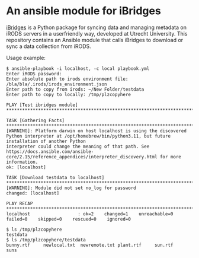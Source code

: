 # An ansible module for iBridges

[iBridges](https://github.com/UtrechtUniversity/iBridges) is a Python package for syncing data and managing metadata on iRODS servers in a userfriendly way, developed at Utrecht University. This repository contains an Ansible module that calls iBridges to download or sync a data collection from iRODS.

Usage example:

```
$ ansible-playbook -i localhost, -c local playbook.yml
Enter iRODS password: 
Enter absolute path to irods environment file: /bla/bla/.irods/irods_environment.json
Enter path to copy from irods: ~/New Folder/testdata
Enter path to copy to locally: /tmp/plzcopyhere

PLAY [Test ibridges module] *****************************************************************************************************************************************

TASK [Gathering Facts] **********************************************************************************************************************************************
[WARNING]: Platform darwin on host localhost is using the discovered Python interpreter at /opt/homebrew/bin/python3.11, but future installation of another Python
interpreter could change the meaning of that path. See https://docs.ansible.com/ansible-core/2.15/reference_appendices/interpreter_discovery.html for more
information.
ok: [localhost]

TASK [Download testdata to localhost] *******************************************************************************************************************************
[WARNING]: Module did not set no_log for password
changed: [localhost]

PLAY RECAP **********************************************************************************************************************************************************
localhost                  : ok=2    changed=1    unreachable=0    failed=0    skipped=0    rescued=0    ignored=0   

$ ls /tmp/plzcopyhere 
testdata
$ ls /tmp/plzcopyhere/testdata 
bunny.rtf     newlocal.txt  newremote.txt plant.rtf     sun.rtf       suns
```
